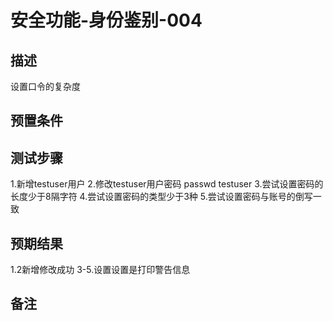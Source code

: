 # 安全功能-身份鉴别-004

## 描述

设置口令的复杂度

## 预置条件

## 测试步骤

1.新增testuser用户
2.修改testuser用户密码
passwd testuser
3.尝试设置密码的长度少于8隔字符
4.尝试设置密码的类型少于3种
5.尝试设置密码与账号的倒写一致

## 预期结果

1.2新增修改成功
3-5.设置设置是打印警告信息

## 备注